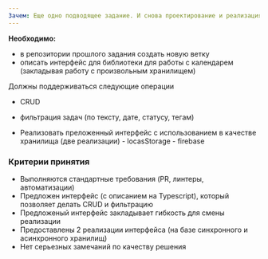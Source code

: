 ```yaml
---
Зачем: Еще одно подводящее задание. И снова проектирование и реализация собственного API. Ключевой момент тут - понимание важности того, что стоит закладывать асинхронность для обеспечания гибкости.
---
```


**Необходимо:**

- в репозитории прошлого задания создать новую ветку
- описать интерфейс для библиотеки для работы с календарем (закладывая работу с произвольным хранилищем)

Должны поддерживаться следующие операции

- CRUD
- фильтрация задач (по тексту, дате, статусу, тегам)

- Реализовать преложенный интерфейс с использованием в качестве хранилища (две реализации) - locasStorage - firebase

### Критерии принятия

- Выполняются стандартные требования (PR, линтеры, автоматизации)
- Предложен интерфейс (с описанием на Typescript), который позволяет делать CRUD и фильтрацию
- Предложеный интерфейс закладывает гибкость для смены реализации
- Предоставлены 2 реализации интерфейса (на базе синхронного и асинхронного хранилищ)
- Нет серьезных замечаний по качеству решения
